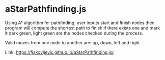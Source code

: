 # aStarPathfinding.js
Using A* algorithm for pathfinding, user inputs start and finish nodes then program will compute the shortest path to finish if there exists one and mark it dark green, light green are the nodes checked during the process.

Valid moves from one node to another are: up, down, left and right.

Link: https://fjakovljevic.github.io/aStarPathfinding.js/. 
